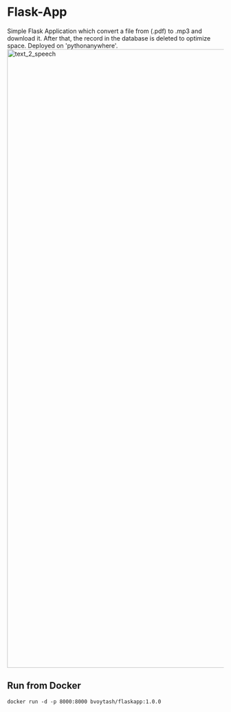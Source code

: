 # Flask-App
Simple Flask Application which convert a file from (.pdf) to .mp3 and download it. After that, the record in the database is deleted to optimize space. Deployed on 'pythonanywhere'. 
<img width="1440" alt="text_2_speech" src="https://github.com/bvoytash/Flask-App/assets/99912133/f2da83c7-acdb-41ae-822a-39a6af912058">


## Run from Docker
```
docker run -d -p 8000:8000 bvoytash/flaskapp:1.0.0
```

